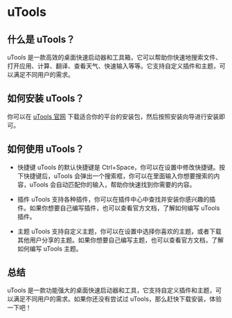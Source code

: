 # uTools

## 什么是 uTools？

uTools 是一款高效的桌面快速启动器和工具箱，它可以帮助你快速地搜索文件、打开应用、计算、翻译、查看天气、快速输入等等。它支持自定义插件和主题，可以满足不同用户的需求。

## 如何安装 uTools？

你可以在 [uTools 官网](https://www.u.tools) 下载适合你的平台的安装包，然后按照安装向导进行安装即可。

## 如何使用 uTools？

- 快捷键
  uTools 的默认快捷键是 Ctrl+Space，你可以在设置中修改快捷键。按下快捷键后，uTools 会弹出一个搜索框，你可以在里面输入你想要搜索的内容，uTools 会自动匹配你的输入，帮助你快速找到你需要的内容。

- 插件
  uTools 支持各种插件，你可以在插件中心中查找并安装你感兴趣的插件。如果你想要自己编写插件，也可以查看官方文档，了解如何编写 uTools 插件。

- 主题
  uTools 支持自定义主题，你可以在设置中选择你喜欢的主题，或者下载其他用户分享的主题。如果你想要自己编写主题，也可以查看官方文档，了解如何编写 uTools 主题。

## 总结

uTools 是一款功能强大的桌面快速启动器和工具，它支持自定义插件和主题，可以满足不同用户的需求。如果你还没有尝试过 uTools，那么赶快下载安装，体验一下吧！
